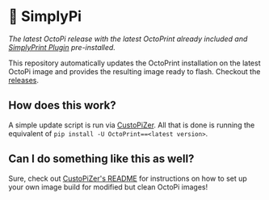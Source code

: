 # 🤖 SimplyPi

*The latest OctoPi release with the latest OctoPrint already included and [SimplyPrint Plugin](https://github.com/SimplyPrint/OctoPrint-SimplyPrint) pre-installed.*

This repository automatically updates the OctoPrint installation on the latest OctoPi image
and provides the resulting image ready to flash. Checkout the [releases](https://github.com/SimplyPrint/SimplyPi/releases).

## How does this work?

A simple update script is run via [CustoPiZer](https://github.com/OctoPrint/CustoPiZer).
All that is done is running the equivalent of `pip install -U OctoPrint==<latest version>`.

## Can I do something like this as well?

Sure, check out [CustoPiZer's README](https://github.com/OctoPrint/CustoPiZer) for 
instructions on how to set up your own image build for modified but clean OctoPi images!

